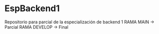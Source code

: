 # EspBackend1
Repositorio para parcial de la especialización de backend 1
RAMA MAIN -> Parcial
RAMA DEVELOP -> Final
